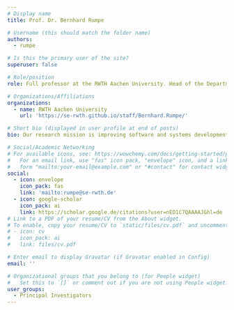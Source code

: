```yaml
---
# Display name
title: Prof. Dr. Bernhard Rumpe

# Username (this should match the folder name)
authors:
  - rumpe

# Is this the primary user of the site?
superuser: false

# Role/position
role: Full professor at the RWTH Aachen University. Head of the Department for Software Engineering

# Organizations/Affiliations
organizations:
  - name: RWTH Aachen University
    url: 'https://se-rwth.github.io/staff/Bernhard.Rumpe/'

# Short bio (displayed in user profile at end of posts)
bio: Our research mission is improving software and systems development by identifying methods, concepts, tools and infrastructures for innovative and efficient incremental development of software and software intensive high quality systems in less time while flexibly integrating evolving requirements.

# Social/Academic Networking
# For available icons, see: https://wowchemy.com/docs/getting-started/page-builder/#icons
#   For an email link, use "fas" icon pack, "envelope" icon, and a link in the
#   form "mailto:your-email@example.com" or "#contact" for contact widget.
social:
  - icon: envelope
    icon_pack: fas
    link: 'mailto:rumpe@se-rwth.de'
  - icon: google-scholar
    icon_pack: ai
    link: https://scholar.google.de/citations?user=nED1C7QAAAAJ&hl=de
# Link to a PDF of your resume/CV from the About widget.
# To enable, copy your resume/CV to `static/files/cv.pdf` and uncomment the lines below.
# - icon: cv
#   icon_pack: ai
#   link: files/cv.pdf

# Enter email to display Gravatar (if Gravatar enabled in Config)
email: ''

# Organizational groups that you belong to (for People widget)
#   Set this to `[]` or comment out if you are not using People widget.
user_groups:
  - Principal Investigators
---
```


